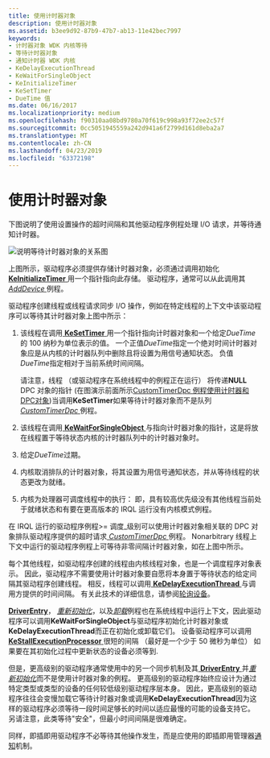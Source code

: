 ```yaml
---
title: 使用计时器对象
description: 使用计时器对象
ms.assetid: b3ee9d92-87b9-47b7-ab13-11e42bec7997
keywords:
- 计时器对象 WDK 内核等待
- 等待计时器对象
- 通知计时器 WDK 内核
- KeDelayExecutionThread
- KeWaitForSingleObject
- KeInitializeTimer
- KeSetTimer
- DueTime 值
ms.date: 06/16/2017
ms.localizationpriority: medium
ms.openlocfilehash: f90310aa08bd9780a70f619c998a93f72ee2c57f
ms.sourcegitcommit: 0cc5051945559a242d941a6f2799d161d8eba2a7
ms.translationtype: MT
ms.contentlocale: zh-CN
ms.lasthandoff: 04/23/2019
ms.locfileid: "63372198"
---
```

# <a name="using-timer-objects"></a>使用计时器对象





下图说明了使用设置操作的超时间隔和其他驱动程序例程处理 I/O 请求，并等待通知计时器。

![说明等待计时器对象的关系图](images/3ketimer.png)

上图所示，驱动程序必须提供存储计时器对象，必须通过调用初始化[ **KeInitializeTimer** ](https://msdn.microsoft.com/library/windows/hardware/ff552168)用一个指针指向此存储。 驱动程序，通常可以从此调用其[ *AddDevice* ](https://msdn.microsoft.com/library/windows/hardware/ff540521)例程。

驱动程序创建线程或线程请求同步 I/O 操作，例如在特定线程的上下文中该驱动程序可以等待其计时器对象上图中所示：

1.  该线程在调用[ **KeSetTimer** ](https://msdn.microsoft.com/library/windows/hardware/ff553286)用一个指针指向计时器对象和一个给定*DueTime*的 100 纳秒为单位表示的值。 一个正值*DueTime*指定一个绝对时间计时器对象应是从内核的计时器队列中删除且将设置为用信号通知状态。 负值*DueTime*指定相对于当前系统时间间隔。

    请注意，线程 （或驱动程序在系统线程中的例程正在运行） 将传递**NULL** DPC 对象的指针 (在图演示前面所示[CustomTimerDpc 例程使用计时器和DPC对象](registering-and-queuing-a-customtimerdpc-routine.md))当调用**KeSetTimer**如果等待计时器对象而不是队列[ *CustomTimerDpc* ](https://msdn.microsoft.com/library/windows/hardware/ff542983)例程。

2.  该线程在调用[ **KeWaitForSingleObject** ](https://msdn.microsoft.com/library/windows/hardware/ff553350)与指向计时器对象的指针，这是将放在线程置于等待状态内核的计时器队列中的计时器对象时。

3.  给定*DueTime*过期。

4.  内核取消排队的计时器对象，将其设置为用信号通知状态，并从等待线程的状态更改为就绪。

5.  内核为处理器可调度线程中的执行： 即，具有较高优先级没有其他线程当前处于就绪状态和有要在更高版本的 IRQL 运行没有内核模式例程。

在 IRQL 运行的驱动程序例程&gt;= 调度\_级别可以使用计时器对象相关联的 DPC 对象排队驱动程序提供的超时请求[ *CustomTimerDpc* ](https://msdn.microsoft.com/library/windows/hardware/ff542983)例程。 Nonarbitrary 线程上下文中运行的驱动程序例程上可等待非零间隔计时器对象，如在上图中所示。

每个其他线程，如驱动程序创建的线程由内核线程对象，也是一个调度程序对象表示。 因此，驱动程序不需要使用计时器对象要自愿将本身置于等待状态的给定间隔其驱动程序创建线程。 相反，线程可以调用[ **KeDelayExecutionThread** ](https://msdn.microsoft.com/library/windows/hardware/ff551986)与调用方提供的时间间隔。 有关此技术的详细信息，请参阅[轮询设备](avoid-polling-devices.md)。

[**DriverEntry**](https://msdn.microsoft.com/library/windows/hardware/ff544113)， [*重新初始化*](https://msdn.microsoft.com/library/windows/hardware/ff561022)，以及[*卸载*](https://msdn.microsoft.com/library/windows/hardware/ff564886)例程也在系统线程中运行上下文，因此驱动程序可以调用**KeWaitForSingleObject**与驱动程序初始化计时器对象或**KeDelayExecutionThread**而正在初始化或卸载它们。 设备驱动程序可以调用[ **KeStallExecutionProcessor** ](https://msdn.microsoft.com/library/windows/hardware/ff553295)很短的间隔 （最好是一个少于 50 微秒为单位） 如果要在其初始化过程中更新状态的设备必须等到.

但是，更高级别的驱动程序通常使用中的另一个同步机制及其[ **DriverEntry** ](https://msdn.microsoft.com/library/windows/hardware/ff544113)并[*重新初始化*](https://msdn.microsoft.com/library/windows/hardware/ff561022)而不是使用计时器对象的例程。 更高级别的驱动程序始终应设计为通过特定类型或类型的设备的任何较低级别驱动程序层本身。 因此，更高级别的驱动程序往往会变慢加载它等待计时器对象或调用**KeDelayExecutionThread**因为这样的驱动程序必须等待一段时间足够长的时间以适应最慢的可能的设备支持它。 另请注意，此类等待"安全"，但最小时间间隔是很难确定。

同样，即插即用驱动程序不必等待其他操作发生，而是应使用的即插即用管理器[通知](using-pnp-notification.md)机制。

 

 




